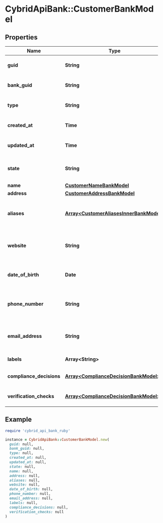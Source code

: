 # CybridApiBank::CustomerBankModel

## Properties

| Name | Type | Description | Notes |
| ---- | ---- | ----------- | ----- |
| **guid** | **String** | Auto-generated unique identifier for the customer. | [optional] |
| **bank_guid** | **String** | Auto-generated unique identifier for the customer&#39;s bank. | [optional] |
| **type** | **String** | The customer type; one of business or individual. | [optional] |
| **created_at** | **Time** | ISO8601 datetime the record was created at. | [optional] |
| **updated_at** | **Time** | ISO8601 datetime the record was last updated at. | [optional] |
| **state** | **String** | The customer state; one of storing, unverified, verified, rejected, or frozen. | [optional] |
| **name** | [**CustomerNameBankModel**](CustomerNameBankModel.md) |  | [optional] |
| **address** | [**CustomerAddressBankModel**](CustomerAddressBankModel.md) |  | [optional] |
| **aliases** | [**Array&lt;CustomerAliasesInnerBankModel&gt;**](CustomerAliasesInnerBankModel.md) | The customer&#39;s aliases. Only available for GET operations when &#39;include_pii&#39; is set. | [optional] |
| **website** | **String** | The customer&#39;s website. Only available for GET operations when &#39;include_pii&#39; is set. | [optional] |
| **date_of_birth** | **Date** | The customer&#39;s DOB. Only available for GET operations when &#39;include_pii&#39; is set. | [optional] |
| **phone_number** | **String** | The customer&#39;s phone number. Only available for GET operations when &#39;include_pii&#39; is set. | [optional] |
| **email_address** | **String** | The customer&#39;s email address. Only available for GET operations when &#39;include_pii&#39; is set. | [optional] |
| **labels** | **Array&lt;String&gt;** | The labels associated with the customer. | [optional] |
| **compliance_decisions** | [**Array&lt;ComplianceDecisionBankModel&gt;**](ComplianceDecisionBankModel.md) | The compliance decisions associated with the customer. | [optional] |
| **verification_checks** | [**Array&lt;ComplianceDecisionBankModel&gt;**](ComplianceDecisionBankModel.md) | Deprecated; use compliance_decisions instead. | [optional] |

## Example

```ruby
require 'cybrid_api_bank_ruby'

instance = CybridApiBank::CustomerBankModel.new(
  guid: null,
  bank_guid: null,
  type: null,
  created_at: null,
  updated_at: null,
  state: null,
  name: null,
  address: null,
  aliases: null,
  website: null,
  date_of_birth: null,
  phone_number: null,
  email_address: null,
  labels: null,
  compliance_decisions: null,
  verification_checks: null
)
```

